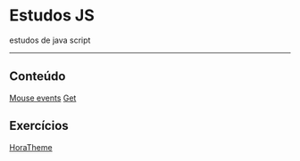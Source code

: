 # Estudos JS
estudos de java script

---

## Conteúdo

[Mouse events](MouseEvent)
[Get](https://github.com/Giuliamourac/DataHora.git)

## Exercícios

[HoraTheme](https://github.com/Giuliamourac/SiteGetHour.git)
